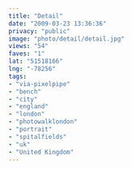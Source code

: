```yaml
---
title: "Detail"
date: "2009-03-23 13:36:36"
privacy: "public"
image: "photo/detail/detail.jpg"
views: "54"
faves: "1"
lat: "51518166"
lng: "-78256"
tags:
- "via-pixelpipe"
- "bench"
- "city"
- "england"
- "london"
- "photowalklondon"
- "portrait"
- "spitalfields"
- "uk"
- "United Kingdom"
---
```

<a href="/photos/2009/03/23/detail"></a>
